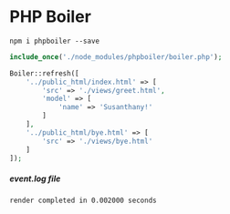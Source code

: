 # PHP Boiler

    npm i phpboiler --save

```php
include_once('./node_modules/phpboiler/boiler.php');

Boiler::refresh([
    '../public_html/index.html' => [
        'src' => './views/greet.html',
        'model' => [
            'name' => 'Susanthany!'
        ]
    ],
    '../public_html/bye.html' => [
        'src' => './views/bye.html'
    ]
]);
```

##### event.log file
```
render completed in 0.002000 seconds
```
